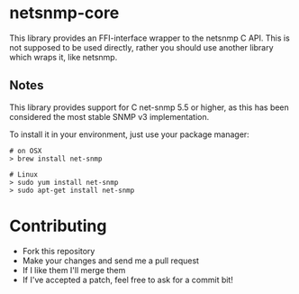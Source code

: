 # netsnmp-core

This library provides an FFI-interface wrapper to the netsnmp C API. This is not supposed to be used directly, rather you should use another library which wraps it, like netsnmp. 

## Notes

This library provides support for C net-snmp 5.5 or higher, as this has been considered the most stable SNMP v3 implementation.

To install it in your environment, just use your package manager:

```
# on OSX
> brew install net-snmp  

# Linux
> sudo yum install net-snmp
> sudo apt-get install net-snmp
```

# Contributing

* Fork this repository
* Make your changes and send me a pull request
* If I like them I'll merge them
* If I've accepted a patch, feel free to ask for a commit bit!


